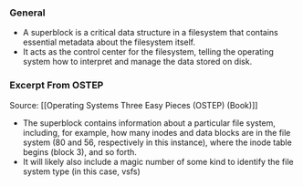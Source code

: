 ### General
- A superblock is a critical data structure in a filesystem that contains essential metadata about the filesystem itself. 
- It acts as the control center for the filesystem, telling the operating system how to interpret and manage the data stored on disk.


### Excerpt From OSTEP
Source: [[Operating Systems Three Easy Pieces (OSTEP) (Book)]]
- The superblock contains information about a particular file system, including, for example, how many inodes and data blocks are in the file system (80 and 56, respectively in this instance), where the inode table begins (block 3), and so forth. 
- It will likely also include a magic number of some kind to identify the file system type (in this case, vsfs)